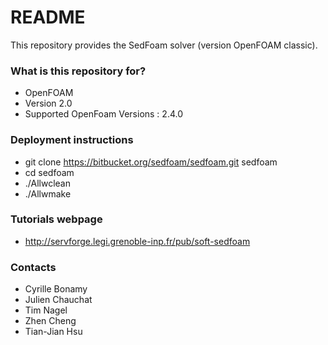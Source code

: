 # README #

This repository provides the SedFoam solver (version OpenFOAM classic).

### What is this repository for? ###

* OpenFOAM
* Version 2.0
* Supported OpenFoam Versions : 2.4.0

### Deployment instructions ###

* git clone https://bitbucket.org/sedfoam/sedfoam.git sedfoam
* cd sedfoam
* ./Allwclean
* ./Allwmake

### Tutorials webpage ###

* http://servforge.legi.grenoble-inp.fr/pub/soft-sedfoam

### Contacts ###

* Cyrille Bonamy
* Julien Chauchat
* Tim Nagel
* Zhen Cheng
* Tian-Jian Hsu
